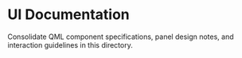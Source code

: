 # UI Documentation

Consolidate QML component specifications, panel design notes, and interaction guidelines in this directory.
